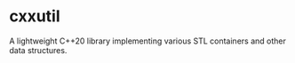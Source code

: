 # cxxutil

A lightweight C++20 library implementing various STL containers and other data structures.
